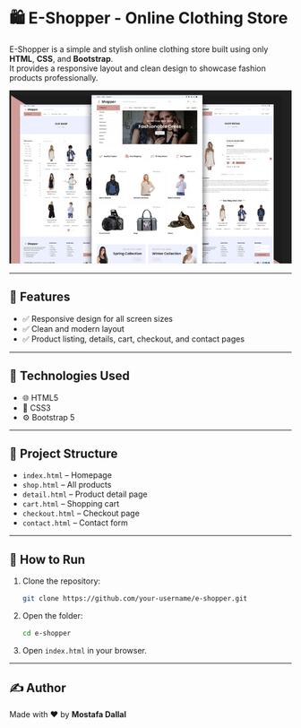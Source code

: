 # 🛍️ E-Shopper - Online Clothing Store

E-Shopper is a simple and stylish online clothing store built using only **HTML**, **CSS**, and **Bootstrap**.  
It provides a responsive layout and clean design to showcase fashion products professionally.

![E-Shopper Screenshot](./screenshot/eshoper.png)

---

## 📌 Features

- ✅ Responsive design for all screen sizes
- ✅ Clean and modern layout
- ✅ Product listing, details, cart, checkout, and contact pages

---

## 🧰 Technologies Used

- 🌐 HTML5  
- 🎨 CSS3  
- ⚙️ Bootstrap 5

---

## 📁 Project Structure

- `index.html` – Homepage  
- `shop.html` – All products  
- `detail.html` – Product detail page  
- `cart.html` – Shopping cart  
- `checkout.html` – Checkout page  
- `contact.html` – Contact form

---

## 🚀 How to Run

1. Clone the repository:
   ```bash
   git clone https://github.com/your-username/e-shopper.git
   ```
2. Open the folder:
   ```bash
   cd e-shopper
   ```
3. Open `index.html` in your browser.

---

## ✍️ Author

Made with ❤️ by **Mostafa Dallal**

